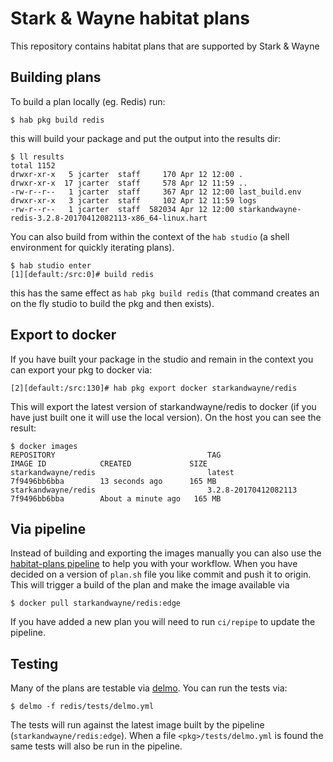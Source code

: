 # Stark & Wayne habitat plans

This repository contains habitat plans that are supported by Stark & Wayne

## Building plans

To build a plan locally (eg. Redis) run:
```
$ hab pkg build redis
```

this will build your package and put the output into the results dir:

```
$ ll results
total 1152
drwxr-xr-x   5 jcarter  staff     170 Apr 12 12:00 .
drwxr-xr-x  17 jcarter  staff     578 Apr 12 11:59 ..
-rw-r--r--   1 jcarter  staff     367 Apr 12 12:00 last_build.env
drwxr-xr-x   3 jcarter  staff     102 Apr 12 11:59 logs
-rw-r--r--   1 jcarter  staff  582034 Apr 12 12:00 starkandwayne-redis-3.2.8-20170412082113-x86_64-linux.hart
```

You can also build from within the context of the `hab studio` (a shell environment for quickly iterating plans).

```
$ hab studio enter
[1][default:/src:0]# build redis
```

this has the same effect as `hab pkg build redis` (that command creates an on the fly studio to build the pkg and then exists).

## Export to docker

If you have built your package in the studio and remain in the context you can export your pkg to docker via:

```
[2][default:/src:130]# hab pkg export docker starkandwayne/redis
```

This will export the latest version of starkandwayne/redis to docker (if you have just built one it will use the local version).
On the host you can see the result:

```
$ docker images
REPOSITORY                                  TAG                     IMAGE ID            CREATED             SIZE
starkandwayne/redis                         latest                  7f9496bb6bba        13 seconds ago      165 MB
starkandwayne/redis                         3.2.8-20170412082113    7f9496bb6bba        About a minute ago   165 MB
```

## Via pipeline

Instead of building and exporting the images manually you can also use the [habitat-plans pipeline](https://ci.starkandwayne.com/teams/main/pipelines/habitat-plans) to help you with your workflow.
When you have decided on a version of `plan.sh` file you like commit and push it to origin. This will trigger a build of the plan and make the image available via
```
$ docker pull starkandwayne/redis:edge
```

If you have added a new plan you will need to run `ci/repipe` to update the pipeline.

## Testing

Many of the plans are testable via [delmo](https://github.com/bodymindarts/delmo). You can run the tests via:
```
$ delmo -f redis/tests/delmo.yml
```

The tests will run against the latest image built by the pipeline (`starkandwayne/redis:edge`). When a file `<pkg>/tests/delmo.yml` is found the same tests will also be run in the pipeline.
